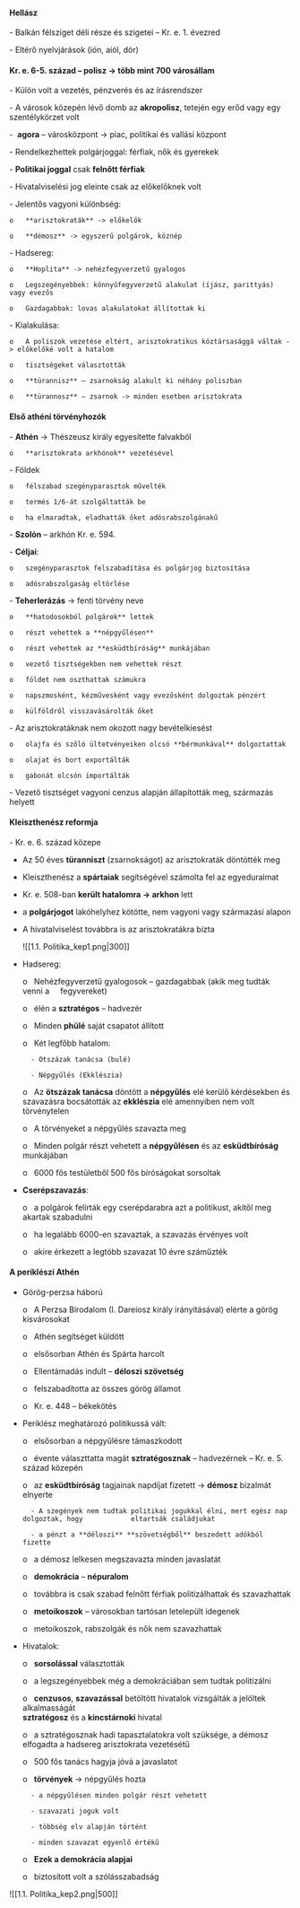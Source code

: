 #### Hellász

- Balkán félsziget déli része és szigetei – Kr. e. 1. évezred

- Eltérő nyelvjárások (ión, aiól, dór)

#### Kr. e. 6-5. század – **polisz** -> több mint 700 városállam

- Külön volt a vezetés, pénzverés és az írásrendszer

- A városok közepén lévő domb az **akropolisz**, tetején egy erőd vagy egy szentélykörzet volt

-  **agora** – városközpont -> piac, politikai és vallási központ

- Rendelkezhettek polgárjoggal: férfiak, nők és gyerekek

- **Politikai joggal** csak **felnőtt férfiak**

- Hivatalviselési jog eleinte csak az előkelőknek volt

- Jelentős vagyoni különbség:

	o   **arisztokraták** -> előkelők
	
	o   **démosz** -> egyszerű polgárok, köznép

- Hadsereg:

	o   **Hoplita** -> nehézfegyverzetű gyalogos
	
	o   Legszegényebbek: könnyűfegyverzetű alakulat (íjász, parittyás) vagy evezős
	
	o   Gazdagabbak: lovas alakulatokat állítottak ki

- Kialakulása:

	o   A poliszok vezetése eltért, arisztokratikus köztársasággá váltak -> előkelőké volt a hatalom
	
	o   tisztségeket választották
	
	o   **türannisz** – zsarnokság alakult ki néhány poliszban
	
	o   **türannosz** – zsarnok -> minden esetben arisztokrata

#### Első athéni törvényhozók

- **Athén** -> Thészeusz király egyesítette falvakból

	o   **arisztokrata arkhónok** vezetésével

- Földek

	o   félszabad szegényparasztok művelték
	
	o   termés 1/6-át szolgáltatták be
	
	o   ha elmaradtak, eladhatták őket adósrabszolgánakű

- **Szolón** – arkhón Kr. e. 594.

- **Céljai**:

	o   szegényparasztok felszabadítása és polgárjog biztosítása
	
	o   adósrabszolgaság eltörlése

- **Teherlerázás** -> fenti törvény neve

	o   **hatodosokból polgárok** lettek
	
	o   részt vehettek a **népgyűlésen**
	
	o   részt vehettek az **esküdtbíróság** munkájában
	
	o   vezető tisztségekben nem vehettek részt
	
	o   földet nem oszthattak számukra
	
	o   napszmosként, kézművesként vagy evezősként dolgoztak pénzért
	
	o   külföldről visszavásárolták őket

- Az arisztokratáknak nem okozott nagy bevételkiesést

	o   olajfa és szőló ültetvényeiken olcsó **bérmunkával** dolgoztattak
	
	o   olajat és bort exportálták
	
	o   gabonát olcsón importálták

- Vezető tisztséget vagyoni cenzus alapján állapították meg, származás helyett

#### Kleiszthenész reformja

- Kr. e. 6. század közepe

- Az 50 éves **türanniszt** (zsarnokságot) az arisztokraták döntötték meg

- Kleiszthenész a **spártaiak** segítségével számolta fel az egyeduralmat

- Kr. e. 508-ban **került hatalomra -> arkhon** lett

- a **polgárjogot** lakóhelyhez kötötte, nem vagyoni vagy származási alapon

- A hivatalviselést továbbra is az arisztokratákra bízta

	![[1.1. Politika_kep1.png|300]]

- Hadsereg:

	o   Nehézfegyverzetű gyalogosok – gazdagabbak (akik meg tudták venni a     fegyvereket)
	
	o   élén a **sztratégos** – hadvezér
	
	o   Minden **phülé** saját csapatot állított
	
	o   Két legfőbb hatalom:

		- Ötszázak tanácsa (bulé)
		
		- Népgyűlés (Ekklészia)

	o   Az **ötszázak tanácsa** döntött a **népgyűlés** elé kerülő kérdésekben és szavazásra bocsátották az **ekklészia** elé amennyiben nem volt törvénytelen
	
	o   A törvényeket a népgyűlés szavazta meg
	
	o   Minden polgár részt vehetett a **népgyűlésen** és az **esküdtbíróság** munkájában
	
	o   6000 fős testületből 500 fős bíróságokat sorsoltak

- **Cserépszavazás**:

	o   a polgárok felírták egy cserépdarabra azt a politikust, akitől meg akartak szabadulni
	
	o   ha legalább 6000-en szavaztak, a szavazás érvényes volt
	
	o   akire érkezett a legtöbb szavazat 10 évre száműzték

#### A periklészi Athén

- Görög-perzsa háború

	o   A Perzsa Birodalom (I. Dareiosz király irányításával) elérte a görög kisvárosokat
	
	o   Athén segítséget küldött
	
	o   elsősorban Athén és Spárta harcolt
	
	o   Ellentámadás indult – **déloszi** **szövetség**
	
	o   felszabadította az összes görög államot
	
	o   Kr. e. 448 – békekötés

- Periklész meghatározó politikussá vált:

	o   elsősorban a népgyűlésre támaszkodott
	
	o   évente választtatta magát **sztratégosznak** – hadvezérnek – Kr. e. 5. század közepén
	
	o   az **esküdtbíróság** tagjainak napdíjat fizetett -> **démosz** bizalmát elnyerte

		- A szegények nem tudtak politikai jogukkal élni, mert egész nap dolgoztak, hogy            eltartsák családjukat
		
		- a pénzt a **déloszi** **szövetségből** beszedett adókból fizette

	o   a démosz lelkesen megszavazta minden javaslatát
	
	o   **demokrácia** – **népuralom**
	
	o   továbbra is csak szabad felnőtt férfiak politizálhattak és szavazhattak
	
	o   **metoikoszok** – városokban tartósan letelepült idegenek
	
	o   metoikoszok, rabszolgák és nők nem szavazhattak

- Hivatalok:

	o   **sorsolással** választották
	
	o   a legszegényebbek még a demokráciában sem tudtak politizálni
	
	o   **cenzusos**, **szavazással** betöltött hivatalok vizsgálták a jelöltek alkalmasságát  
	**sztratégosz** és a **kincstárnoki** hivatal
	
	o   a sztratégosznak hadi tapasztalatokra volt szüksége, a démosz elfogadta a hadsereg arisztokrata vezetésétű
	
	o   500 fős tanács hagyja jóvá a javaslatot
	
	o   **törvények** -> népgyűlés hozta

		- a népgyűlésen minden polgár részt vehetett
		
		- szavazati joguk volt
		
		- többség elv alapján történt
		
		- minden szavazat egyenlő értékű

	o   **Ezek a demokrácia alapjai**
	
	o   biztosított volt a szólásszabadság

![[1.1. Politika_kep2.png|500]]